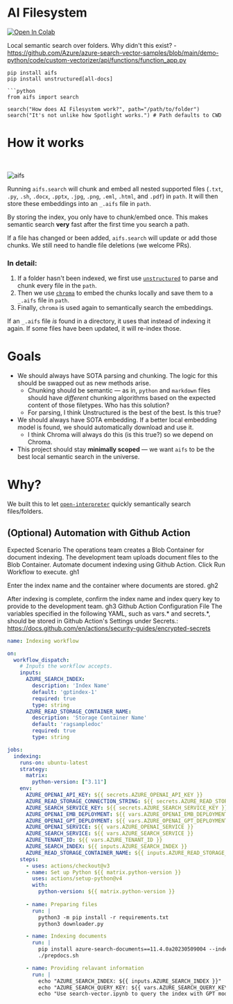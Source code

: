 # AI Filesystem

[![Open In Colab](https://colab.research.google.com/assets/colab-badge.svg)](https://colab.research.google.com/drive/1QdXPchTDnzW6I_3HTZFpSeak_XoH81v5?usp=sharing)

Local semantic search over folders. Why didn't this exist? - https://github.com/Azure/azure-search-vector-samples/blob/main/demo-python/code/custom-vectorizer/api/functions/function_app.py

```shell
pip install aifs
pip install unstructured[all-docs] 

```python
from aifs import search

search("How does AI Filesystem work?", path="/path/to/folder")
search("It's not unlike how Spotlight works.") # Path defaults to CWD
```

# How it works

<br>

![aifs](https://github.com/KillianLucas/aifs/assets/63927363/c61599a9-aad8-483d-b6a4-3671629cd5f4)

Running `aifs.search` will chunk and embed all nested supported files (`.txt`, `.py`, `.sh`, `.docx`, `.pptx`, `.jpg`, `.png`, `.eml`, `.html`, and `.pdf`) in `path`. It will then store these embeddings into an `_.aifs` file in `path`.

By storing the index, you only have to chunk/embed once. This makes semantic search **very** fast after the first time you search a path.

If a file has changed or been added, `aifs.search` will update or add those chunks. We still need to handle file deletions (we welcome PRs).

### In detail:

1. If a folder hasn't been indexed, we first use [`unstructured`](https://github.com/Unstructured-IO/unstructured/tree/main) to parse and chunk every file in the `path`.
2. Then we use [`chroma`](https://github.com/chroma-core/chroma) to embed the chunks locally and save them to a `_.aifs` file in `path`.
3. Finally, `chroma` is used again to semantically search the embeddings.

If an `_.aifs` file _is_ found in a directory, it uses that instead of indexing it again. If some files have been updated, it will re-index those.

# Goals

- We should always have SOTA parsing and chunking. The logic for this should be swapped out as new methods arise.
  - Chunking should be semantic — as in, `python` and `markdown` files should have _different_ chunking algorithms based on the expected content of those filetypes. Who has this solution?
  - For parsing, I think Unstructured is the best of the best. Is this true?
- We should always have SOTA embedding. If a better local embedding model is found, we should automatically download and use it.
  - I think Chroma will always do this (is this true?) so we depend on Chroma.
- This project should stay **minimally scoped** — we want `aifs` to be the best local semantic search in the universe.

# Why?

We built this to let [`open-interpreter`](https://openinterpreter.com/) quickly semantically search files/folders.

## (Optional) Automation with Github Action
Expected Scenario
The operations team creates a Blob Container for document indexing.
The development team uploads document files to the Blob Container.
Automate document indexing using Github Action.
Click Run Workflow to execute.
gh1

Enter the index name and the container where documents are stored.
gh2

After indexing is complete, confirm the index name and index query key to provide to the development team.
gh3
Github Action Configuration File
The variables specified in the following YAML, such as vars.* and secrets.*, should be stored in Github Action's Settings under Secrets.: https://docs.github.com/en/actions/security-guides/encrypted-secrets

```yml
name: Indexing workflow

on:
  workflow_dispatch:
    # Inputs the workflow accepts.
    inputs:            
      AZURE_SEARCH_INDEX:
        description: 'Index Name'
        default: 'gptindex-1'
        required: true      
        type: string    
      AZURE_READ_STORAGE_CONTAINER_NAME:
        description: 'Storage Container Name'
        default: 'ragsampledoc'
        required: true      
        type: string

jobs:
  indexing:
    runs-on: ubuntu-latest
    strategy:
      matrix:
        python-version: ["3.11"]
    env:
      AZURE_OPENAI_API_KEY: ${{ secrets.AZURE_OPENAI_API_KEY }}
      AZURE_READ_STORAGE_CONNECTION_STRING: ${{ secrets.AZURE_READ_STORAGE_CONNECTION_STRING }}
      AZURE_SEARCH_SERVICE_KEY: ${{ secrets.AZURE_SEARCH_SERVICE_KEY }}
      AZURE_OPENAI_EMB_DEPLOYMENT: ${{ vars.AZURE_OPENAI_EMB_DEPLOYMENT }}
      AZURE_OPENAI_GPT_DEPLOYMENT: ${{ vars.AZURE_OPENAI_GPT_DEPLOYMENT }}
      AZURE_OPENAI_SERVICE: ${{ vars.AZURE_OPENAI_SERVICE }}
      AZURE_SEARCH_SERVICE: ${{ vars.AZURE_SEARCH_SERVICE }}
      AZURE_TENANT_ID: ${{ vars.AZURE_TENANT_ID }}
      AZURE_SEARCH_INDEX: ${{ inputs.AZURE_SEARCH_INDEX }}
      AZURE_READ_STORAGE_CONTAINER_NAME: ${{ inputs.AZURE_READ_STORAGE_CONTAINER_NAME }}
    steps:
      - uses: actions/checkout@v3
      - name: Set up Python ${{ matrix.python-version }}
        uses: actions/setup-python@v4
        with:
          python-version: ${{ matrix.python-version }}           
            
      - name: Preparing files
        run: |
          python3 -m pip install -r requirements.txt
          python3 downloader.py

      - name: Indexing documents
        run: |
          pip install azure-search-documents==11.4.0a20230509004 --index-url=https://pkgs.dev.azure.com/azure-sdk/public/_packaging/azure-sdk-for-python/pypi/simple/
          ./prepdocs.sh    

      - name: Providing relavant information
        run: |
          echo "AZURE_SEARCH_INDEX: ${{ inputs.AZURE_SEARCH_INDEX }}"
          echo "AZURE_SEARCH_QUERY_KEY: ${{ vars.AZURE_SEARCH_QUERY_KEY }}"
          echo "Use search-vector.ipynb to query the index with GPT models"
```
